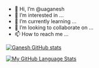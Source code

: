 - 👋 Hi, I’m @uaganesh
- 👀 I’m interested in ...
- 🌱 I’m currently learning ...
- 💞️ I’m looking to collaborate on ...
- 📫 How to reach me ...

<!---
uaganesh/uaganesh is a ✨ special ✨ repository because its `README.md` (this file) appears on your GitHub profile.
You can click the Preview link to take a look at your changes.
--->
[![Ganesh GitHub stats](https://github-readme-stats.vercel.app/api?username=anuraghazra)](https://github.com/anuraghazra/github-readme-stats)

[![My GitHub Language Stats](https://github-readme-stats.vercel.app/api/top-langs/?username=uaganesh&langs_count=5&theme=tokyonight)]()

